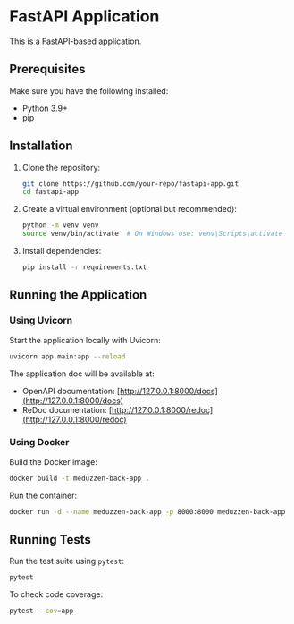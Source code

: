 # FastAPI Application

This is a FastAPI-based application.

## Prerequisites

Make sure you have the following installed:
- Python 3.9+
- pip

## Installation

1. Clone the repository:
   ```bash
   git clone https://github.com/your-repo/fastapi-app.git
   cd fastapi-app
   ```

2. Create a virtual environment (optional but recommended):
   ```bash
   python -m venv venv
   source venv/bin/activate  # On Windows use: venv\Scripts\activate
   ```

3. Install dependencies:
   ```bash
   pip install -r requirements.txt
   ```

## Running the Application

### Using Uvicorn

Start the application locally with Uvicorn:
```bash
uvicorn app.main:app --reload
```

The application doc will be available at:
- OpenAPI documentation: [http://127.0.0.1:8000/docs](http://127.0.0.1:8000/docs)
- ReDoc documentation: [http://127.0.0.1:8000/redoc](http://127.0.0.1:8000/redoc)

### Using Docker

Build the Docker image:
```bash
docker build -t meduzzen-back-app .
```
Run the container:
```bash
docker run -d --name meduzzen-back-app -p 8000:8000 meduzzen-back-app
```

## Running Tests

Run the test suite using `pytest`:
```bash
pytest
```

To check code coverage:
```bash
pytest --cov=app
```
